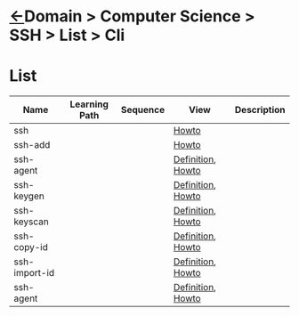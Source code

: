 <head><link rel="stylesheet" href="../../../md.css"/><script src="../../../md.js"></script></head>



[//]: #(Reference)
[Repo_Readme]:       ../list/object_list.md
[Ssh_Howto]:         ../howto/ssh_howto.md
[SshAdd_Howto]:      ../howto/sshadd_howto.md
[SshKeygen_Whatis]:  ../whatis/sshkeygen_whatis.md
[SshKeygen_Howto]:   ../howto/sshkeygen_howto.md
[SshCopyId_Whatis]:  ../whatis/sshcopyid_whatis.md
[todo]:              #list

# [&larr;][Repo_Readme]Domain > Computer Science > SSH > List > Cli
# List
|Name|Learning Path|Sequence|View|Description|
|-|-|-|-|-|
|ssh|||[Howto][Ssh_Howto]|
|ssh-add|||[Howto][SshAdd_Howto]|
|ssh-agent|||[Definition][todo], [Howto][todo]|
|ssh-keygen|||[Definition][SshKeygen_Whatis], [Howto][SshKeygen_Howto]|
|ssh-keyscan|||[Definition][todo], [Howto][todo]|
|ssh-copy-id|||[Definition][SshKeygen_Whatis], [Howto][SshKeygen_Howto]|
|ssh-import-id|||[Definition][todo], [Howto][todo]|
|ssh-agent|||[Definition][todo], [Howto][todo]|
<br>
